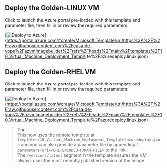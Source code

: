 ## Deploy the Golden-LINUX VM

Click to launch the Azure portal pre-loaded with this template and parameter file, then fill in or review the required parameters:

[![Deploy to Azure](https://aka.ms/deploytoazurebutton)](https://portal.azure.com/#create/Microsoft.Template/uri/https%3A%2F%2Fraw.githubusercontent.com%2Fcasa-de-vops%2Fazvmimagebuilder%2Frefs%2Fheads%2Fmain%2Ftemplates%2F10_Virtual_Machine_Deployment_Templa
te%2Fazuredeploy.linux.json)

## Deploy the Golden-RHEL VM

Click to launch the Azure portal pre-loaded with this template and parameter file, then fill in or review the required parameters:

[![Deploy to Azure](https://aka.ms/deploytoazurebutton)](https://portal.azure.com/#create/Microsoft.Template/uri/https%3A%2F%2Fraw.githubusercontent.com%2Fcasa-de-vops%2Fazvmimagebuilder%2Frefs%2Fheads%2Fmain%2Ftemplates%2F10_Virtual_Machine_Deployment_Templa
te%2Fazuredeploy.linux.json)

> **Tip**  
> This now uses the remote template at `templates/10_Virtual_Machine_Deployment_Template/azuredeploy.json` and you can also provide a parameter file by appending `?parameters-uri=<URL-ENCODED-PARAM-FILE>` to the link.  
> The `/versions/latest` segment in the template ensures the VM always uses the most recently published version of the image.